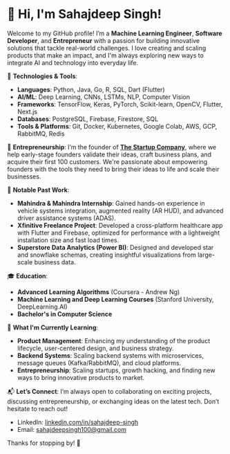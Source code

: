 # 👋 Hi, I'm Sahajdeep Singh!

Welcome to my GitHub profile! I’m a **Machine Learning Engineer**, **Software Developer**, and **Entrepreneur** with a passion for building innovative solutions that tackle real-world challenges. I love creating and scaling products that make an impact, and I'm always exploring new ways to integrate AI and technology into everyday life.

🔧 **Technologies & Tools**:
- **Languages**: Python, Java, Go, R, SQL, Dart (Flutter)
- **AI/ML**: Deep Learning, CNNs, LSTMs, NLP, Computer Vision
- **Frameworks**: TensorFlow, Keras, PyTorch, Scikit-learn, OpenCV, Flutter, Next.js
- **Databases**: PostgreSQL, Firebase, Firestore, SQL
- **Tools & Platforms**: Git, Docker, Kubernetes, Google Colab, AWS, GCP, RabbitMQ, Redis


💼 **Entrepreneurship**:
I’m the founder of **[The Startup Company](https://www.thestartupcompany.in/)**, where we help early-stage founders validate their ideas, craft business plans, and acquire their first 100 customers. We're passionate about empowering founders with the tools they need to bring their ideas to life and scale their businesses.

🌟 **Notable Past Work**:
- **Mahindra & Mahindra Internship**: Gained hands-on experience in vehicle systems integration, augmented reality (AR HUD), and advanced driver assistance systems (ADAS).
- **Xfinitive Freelance Project**: Developed a cross-platform healthcare app with Flutter and Firebase, optimized for performance with a lightweight installation size and fast load times.
- **Superstore Data Analytics (Power BI)**: Designed and developed star and snowflake schemas, creating insightful visualizations from large-scale business data.

🎓 **Education**:
- **Advanced Learning Algorithms** (Coursera - Andrew Ng)
- **Machine Learning and Deep Learning Courses** (Stanford University, DeepLearning.AI)
- **Bachelor's in Computer Science**

🌱 **What I'm Currently Learning**:
- **Product Management**: Enhancing my understanding of the product lifecycle, user-centered design, and business strategy.
- **Backend Systems**: Scaling backend systems with microservices, message queues (Kafka/RabbitMQ), and cloud platforms.
- **Entrepreneurship**: Scaling startups, growth hacking, and finding new ways to bring innovative products to market.

📬 **Let’s Connect**:
I’m always open to collaborating on exciting projects, discussing entrepreneurship, or exchanging ideas on the latest tech. Don’t hesitate to reach out!

- LinkedIn: [linkedin.com/in/sahajdeep-singh](https://www.linkedin.com/in/sahajdeep-singh-46817b260/)
- Email: sahajdeepsingh100@gmail.com

Thanks for stopping by! 🚀
